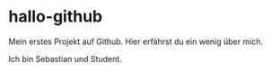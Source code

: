 # hallo-github
Mein erstes Projekt auf Github. Hier erfährst du ein wenig über mich.

Ich bin Sebastian und Student.
